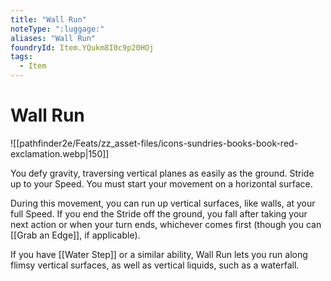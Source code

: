 ```yaml
---
title: "Wall Run"
noteType: ":luggage:"
aliases: "Wall Run"
foundryId: Item.YQukm8I0c9p20HOj
tags:
  - Item
---
```


# Wall Run
![[pathfinder2e/Feats/zz_asset-files/icons-sundries-books-book-red-exclamation.webp|150]]

You defy gravity, traversing vertical planes as easily as the ground. Stride up to your Speed. You must start your movement on a horizontal surface.

During this movement, you can run up vertical surfaces, like walls, at your full Speed. If you end the Stride off the ground, you fall after taking your next action or when your turn ends, whichever comes first (though you can [[Grab an Edge]], if applicable).

If you have [[Water Step]] or a similar ability, Wall Run lets you run along flimsy vertical surfaces, as well as vertical liquids, such as a waterfall.

